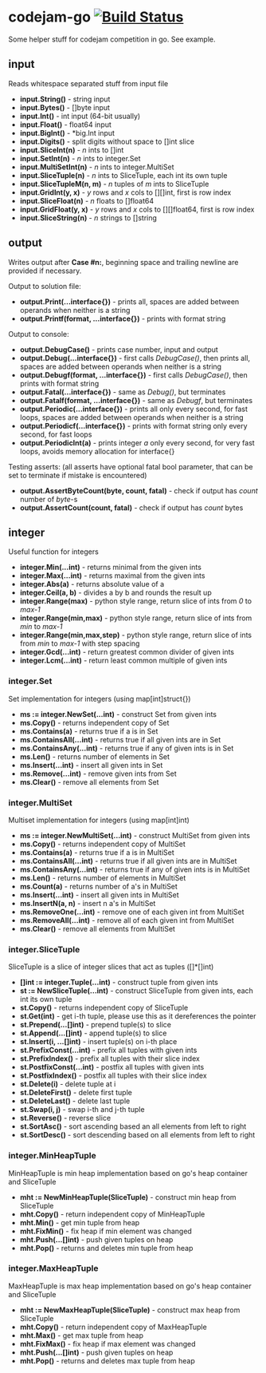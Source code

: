 # codejam-go [![Build Status](https://travis-ci.org/matematik7/codejam-go.svg?branch=master)](https://travis-ci.org/matematik7/codejam-go)

Some helper stuff for codejam competition in go. See example.


## input

Reads whitespace separated stuff from input file

- **input.String()** - string input
- **input.Bytes()** - []byte input
- **input.Int()** - int input (64-bit usually)
- **input.Float()** - float64 input
- **input.BigInt()** - \*big.Int input
- **input.Digits()** - split digits without space to []int slice
- **input.SliceInt(n)** - *n* ints to []int
- **input.SetInt(n)** - *n* ints to integer.Set
- **input.MultiSetInt(n)** - *n* ints to integer.MultiSet
- **input.SliceTuple(n)** - *n* ints to SliceTuple, each int its own tuple
- **input.SliceTupleM(n, m)** - *n* tuples of *m* ints to SliceTuple
- **input.GridInt(y, x)** - *y* rows and *x* cols to [][]int, first is row index
- **input.SliceFloat(n)** - *n* floats to []float64
- **input.GridFloat(y, x)** - *y* rows and *x* cols to [][]float64, first is row index
- **input.SliceString(n)** - *n* strings to []string


## output

Writes output after **Case #n:**, beginning space and trailing newline are provided if necessary.

Output to solution file:
- **output.Print(...interface{})** - prints all, spaces are added between operands when neither is a string
- **output.Printf(format, ...interface{})** - prints with format string

Output to console:
- **output.DebugCase()** - prints case number, input and output
- **output.Debug(...interface{})** - first calls *DebugCase()*, then prints all, spaces are added between operands when neither is a string
- **output.Debugf(format, ...interface{})** - first calls *DebugCase()*, then prints with format string
- **output.Fatal(...interface{})** - same as *Debug()*, but terminates
- **output.Fatalf(format, ...interface{})** - same as *Debugf*, but terminates
- **output.Periodic(...interface{})** - prints all only every second, for fast loops, spaces are added between operands when neither is a string
- **output.Periodicf(...interface{})** - prints with format string only every second, for fast loops
- **output.PeriodicInt(a)** - prints integer *a* only every second, for very fast loops, avoids memory allocation for interface{}

Testing asserts:
(all asserts have optional fatal bool parameter, that can be set to terminate if mistake is encountered)
- **output.AssertByteCount(byte, count, fatal)** - check if output has *count* number of *byte*-s
- **output.AssertCount(count, fatal)** - check if output has *count* bytes


## integer

Useful function for integers

- **integer.Min(...int)** - returns minimal from the given ints
- **integer.Max(...int)** - returns maximal from the given ints
- **integer.Abs(a)** - returns absolute value of a
- **integer.Ceil(a, b)** - divides a by b and rounds the result up
- **integer.Range(max)** - python style range, return slice of ints from *0* to *max-1*
- **integer.Range(min,max)** - python style range, return slice of ints from *min* to *max-1*
- **integer.Range(min,max,step)** - python style range, return slice of ints from *min* to *max-1* with step spacing
- **integer.Gcd(...int)** - return greatest common divider of given ints
- **integer.Lcm(...int)** - return least common multiple of given ints

### integer.Set

Set implementation for integers (using map[int]struct{})

- **ms := integer.NewSet(...int)** - construct Set from given ints
- **ms.Copy()** - returns independent copy of Set
- **ms.Contains(a)** - returns true if a is in Set
- **ms.ContainsAll(...int)** - returns true if all given ints are in Set
- **ms.ContainsAny(...int)** - returns true if any of given ints is in Set
- **ms.Len()** - returns number of elements in Set
- **ms.Insert(...int)** - insert all given ints in Set
- **ms.Remove(...int)** - remove given ints from Set
- **ms.Clear()** - remove all elements from Set

### integer.MultiSet

Multiset implementation for integers (using map[int]int)

- **ms := integer.NewMultiSet(...int)** - construct MultiSet from given ints
- **ms.Copy()** - returns independent copy of MultiSet
- **ms.Contains(a)** - returns true if a is in MultiSet
- **ms.ContainsAll(...int)** - returns true if all given ints are in MultiSet
- **ms.ContainsAny(...int)** - returns true if any of given ints is in MultiSet
- **ms.Len()** - returns number of elements in MultiSet
- **ms.Count(a)** - returns number of a's in MultiSet
- **ms.Insert(...int)** - insert all given ints in MultiSet
- **ms.InsertN(a, n)** - insert n a's in MultiSet
- **ms.RemoveOne(...int)** - remove one of each given int from MultiSet
- **ms.RemoveAll(...int)** - remove all of each given int from MultiSet
- **ms.Clear()** - remove all elements from MultiSet

### integer.SliceTuple

SliceTuple is a slice of integer slices that act as tuples ([]\*[]int)

- **[]int := integer.Tuple(...int)** - construct tuple from given ints
- **st := NewSliceTuple(...int)** - construct SliceTuple from given ints, each int its own tuple
- **st.Copy()** - returns independent copy of SliceTuple
- **st.Get(int)** - get i-th tuple, please use this as it dereferences the pointer
- **st.Prepend(...[]int)** - prepend tuple(s) to slice
- **st.Append(...[]int)** - append tuple(s) to slice
- **st.Insert(i, ...[]int)** - insert tuple(s) on i-th place
- **st.PrefixConst(...int)** - prefix all tuples with given ints
- **st.PrefixIndex()** - prefix all tuples with their slice index
- **st.PostfixConst(...int)** - postfix all tuples with given ints
- **st.PostfixIndex()** - postfix all tuples with their slice index
- **st.Delete(i)** - delete tuple at i
- **st.DeleteFirst()** - delete first tuple
- **st.DeleteLast()** - delete last tuple
- **st.Swap(i, j)** - swap i-th and j-th tuple
- **st.Reverse()** - reverse slice
- **st.SortAsc()** - sort ascending based an all elements from left to right
- **st.SortDesc()** - sort descending based on all elements from left to right

### integer.MinHeapTuple

MinHeapTuple is min heap implementation based on go's heap container and SliceTuple

- **mht := NewMinHeapTuple(SliceTuple)** - construct min heap from SliceTuple
- **mht.Copy()** - return independent copy of MinHeapTuple
- **mht.Min()** - get min tuple from heap
- **mht.FixMin()** - fix heap if min element was changed
- **mht.Push(...[]int)** - push given tuples on heap
- **mht.Pop()** - returns and deletes min tuple from heap

### integer.MaxHeapTuple

MaxHeapTuple is max heap implementation based on go's heap container and SliceTuple

- **mht := NewMaxHeapTuple(SliceTuple)** - construct max heap from SliceTuple
- **mht.Copy()** - return independent copy of MaxHeapTuple
- **mht.Max()** - get max tuple from heap
- **mht.FixMax()** - fix heap if max element was changed
- **mht.Push(...[]int)** - push given tuples on heap
- **mht.Pop()** - returns and deletes max tuple from heap
